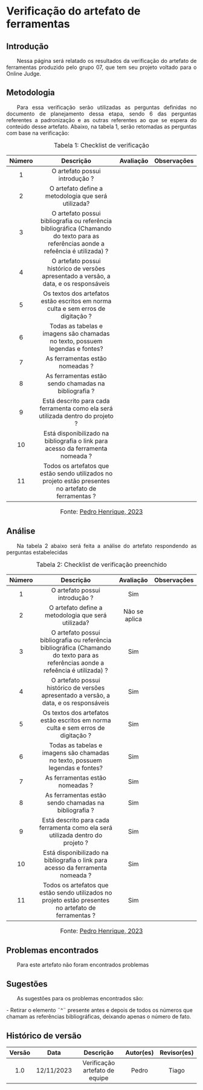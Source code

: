 # Verificação do artefato de ferramentas

## Introdução 
<p align="justify">&emsp;&emsp;Nessa página será relatado os resultados da verificação do artefato de ferramentas produzido pelo grupo 07, que tem seu projeto voltado para o Online Judge.</p>

## Metodologia
<p align="justify">&emsp;&emsp;Para essa verificação serão utilizadas as perguntas definidas no documento de planejamento dessa etapa, sendo 6 das perguntas referentes a padronização e as outras referentes ao que se espera do conteúdo desse artefato. Abaixo, na tabela 1, serão retomadas as perguntas com base na verificação:</p>

<font size="3"><p style="text-align: center"> Tabela 1: Checklist de verificação</p> </font>

<center>

| Número | Descrição | Avaliação | Observações | 
| :----: | :-------: | :-------: | :--------: | 
| 1 | O artefato possui introdução ?||  |
| 2 | O artefato define a metodologia que será utilizada? | | |
| 3 | O artefato possui bibliografia ou referência bibliográfica (Chamando do texto para as referências aonde a refeência é utilizada) ?| | |
| 4 | O artefato possui histórico de versões apresentado a versão, a data, e os responsáveis | | |
| 5 | Os textos dos artefatos estão escritos em norma culta e sem erros de digitação ? | | |
| 6 | Todas as tabelas e imagens são chamadas no texto, possuem legendas e fontes? | | |
| 7 | As ferramentas estão nomeadas ? | | |
| 8 | As ferramentas estão sendo chamadas na bibliografia ?| | |  
| 9 | Está descrito para cada ferramenta como ela será utilizada dentro do projeto ? | | |
| 10 | Está disponibilizado na bibliografia o link para acesso da ferramenta nomeada ? | | | 
| 11 | Todos os artefatos que estão sendo utilizados no projeto estão presentes no artefato de ferramentas ? |  | | 


</center>

<font size="3"><p style="text-align: center"> Fonte: <a href="https://github.com/Muniz2811" target="_blanck">Pedro Henrique, 2023</a> </p> </font>

## Análise
<p align="justify">&emsp;&emsp;Na tabela 2 abaixo será feita a análise do artefato respondendo as perguntas estabelecidas</p>

<font size="3"><p style="text-align: center"> Tabela 2: Checklist de verificação preenchido</p> </font>

<center>

| Número | Descrição | Avaliação | Observações | 
| :----: | :-------: | :-------: | :--------: | 
| 1 | O artefato possui introdução ?| Sim |  |
| 2 | O artefato define a metodologia que será utilizada? | Não se aplica | |
| 3 | O artefato possui bibliografia ou referência bibliográfica (Chamando do texto para as referências aonde a refeência é utilizada) ?| Sim | |
| 4 | O artefato possui histórico de versões apresentado a versão, a data, e os responsáveis | Sim | |
| 5 | Os textos dos artefatos estão escritos em norma culta e sem erros de digitação ? | Sim | |
| 6 | Todas as tabelas e imagens são chamadas no texto, possuem legendas e fontes? | Sim | |
| 7 | As ferramentas estão nomeadas ? | Sim | |
| 8 | As ferramentas estão sendo chamadas na bibliografia ?| Sim | |  
| 9 | Está descrito para cada ferramenta como ela será utilizada dentro do projeto ? | Sim | |
| 10 | Está disponibilizado na bibliografia o link para acesso da ferramenta nomeada ? | Sim | | 
| 11 | Todos os artefatos que estão sendo utilizados no projeto estão presentes no artefato de ferramentas ? | Sim | | 


</center>

<font size="3"><p style="text-align: center"> Fonte: <a href="https://github.com/Muniz2811" target="_blanck">Pedro Henrique, 2023</a> </p> </font>

## Problemas encontrados
<p align="justify">&emsp;&emsp;Para este artefato não foram encontrados problemas</p>

## Sugestões
<p align="justify">&emsp;&emsp;As sugestões para os problemas encontrados são:</p>
- Retirar o elemento ¨^¨ presente antes e depois de todos os números que chamam as referências bibliográficas, deixando apenas o número de fato.

## Histórico de versão

| Versão |    Data    |      Descrição       |  Autor(es) | Revisor(es) |
| :----: | :--------: | :------------------: | :-----: | :-----: |
|  1.0   | 12/11/2023 | Verificação artefato de equipe | Pedro | Tiago |
